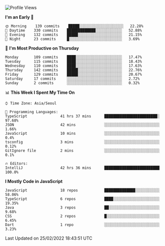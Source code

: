 <!--START_SECTION:waka-->
![Profile Views](http://img.shields.io/badge/Profile%20Views-1-blue)

**I'm an Early 🐤** 

```text
🌞 Morning    139 commits    █████░░░░░░░░░░░░░░░░░░░░   22.28% 
🌆 Daytime    330 commits    █████████████░░░░░░░░░░░░   52.88% 
🌃 Evening    132 commits    █████░░░░░░░░░░░░░░░░░░░░   21.15% 
🌙 Night      23 commits     █░░░░░░░░░░░░░░░░░░░░░░░░   3.69%

```
📅 **I'm Most Productive on Thursday** 

```text
Monday       109 commits    ████░░░░░░░░░░░░░░░░░░░░░   17.47% 
Tuesday      115 commits    ████░░░░░░░░░░░░░░░░░░░░░   18.43% 
Wednesday    110 commits    ████░░░░░░░░░░░░░░░░░░░░░   17.63% 
Thursday     142 commits    █████░░░░░░░░░░░░░░░░░░░░   22.76% 
Friday       129 commits    █████░░░░░░░░░░░░░░░░░░░░   20.67% 
Saturday     17 commits     ░░░░░░░░░░░░░░░░░░░░░░░░░   2.72% 
Sunday       2 commits      ░░░░░░░░░░░░░░░░░░░░░░░░░   0.32%

```


📊 **This Week I Spent My Time On** 

```text
⌚︎ Time Zone: Asia/Seoul

💬 Programming Languages: 
TypeScript               41 hrs 37 mins      ████████████████████████░   97.68% 
JSON                     42 mins             ░░░░░░░░░░░░░░░░░░░░░░░░░   1.66% 
JavaScript               10 mins             ░░░░░░░░░░░░░░░░░░░░░░░░░   0.4% 
tsconfig                 3 mins              ░░░░░░░░░░░░░░░░░░░░░░░░░   0.12% 
GitIgnore file           2 mins              ░░░░░░░░░░░░░░░░░░░░░░░░░   0.1%

🔥 Editors: 
IntelliJ                 42 hrs 36 mins      █████████████████████████   100.0%

```

**I Mostly Code in JavaScript** 

```text
JavaScript               18 repos            ██████████████░░░░░░░░░░░   58.06% 
TypeScript               6 repos             ████░░░░░░░░░░░░░░░░░░░░░   19.35% 
Java                     3 repos             ██░░░░░░░░░░░░░░░░░░░░░░░   9.68% 
CSS                      2 repos             █░░░░░░░░░░░░░░░░░░░░░░░░   6.45% 
Dart                     1 repo              ░░░░░░░░░░░░░░░░░░░░░░░░░   3.23%

```



 Last Updated on 25/02/2022 18:43:51 UTC
<!--END_SECTION:waka-->
